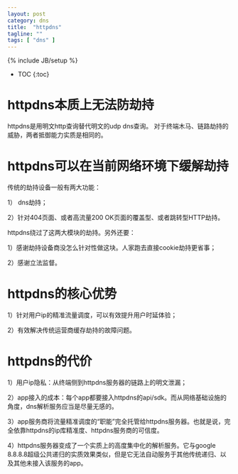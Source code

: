 ```yaml
---
layout: post
category: dns
title:  "httpdns"
tagline: ""
tags: [ "dns" ] 
---
```

{% include JB/setup %}

* TOC
{:toc}

# httpdns本质上无法防劫持

httpdns是用明文http查询替代明文的udp dns查询。
对于终端木马、链路劫持的威胁，两者抵御能力实质是相同的。

# httpdns可以在当前网络环境下缓解劫持

传统的劫持设备一般有两大功能：

1） dns劫持；

2）针对404页面、或者高流量200 OK页面的覆盖型、或者跳转型HTTP劫持。

httpdns绕过了这两大模块的劫持。另外还要：

1）感谢劫持设备商没怎么针对性做这块。人家跑去直接cookie劫持更省事；

2）感谢立法监督。

# httpdns的核心优势

1）针对用户ip的精准流量调度，可以有效提升用户时延体验；

2）有效解决传统运营商缓存劫持的故障问题。

# httpdns的代价

1）用户ip隐私：从终端侧到httpdns服务器的链路上的明文泄漏；

2）app接入的成本：每个app都要接入httpdns的api/sdk。而从网络基础设施的角度，dns解析服务应当是尽量无感的。

3）app服务商将流量精准调度的“职能”完全托管给httpdns服务器。也就是说，完全依靠httpdns的ip库精准度、httpdns服务商的可信度。

4）httpdns服务器变成了一个实质上的高度集中化的解析服务。它与google 8.8.8.8超级公共递归的实质效果类似，但是它无法自动服务于其他传统递归、以及其他未接入该服务的app。
